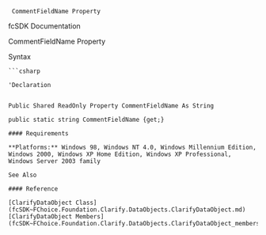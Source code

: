 ﻿     CommentFieldName Property                                                   

fcSDK Documentation

CommentFieldName Property

Syntax

```vbnet
```csharp

'Declaration
 

Public Shared ReadOnly Property CommentFieldName As String

public static string CommentFieldName {get;}

#### Requirements

**Platforms:** Windows 98, Windows NT 4.0, Windows Millennium Edition, Windows 2000, Windows XP Home Edition, Windows XP Professional, Windows Server 2003 family

See Also

#### Reference

[ClarifyDataObject Class](fcSDK~FChoice.Foundation.Clarify.DataObjects.ClarifyDataObject.md)  
[ClarifyDataObject Members](fcSDK~FChoice.Foundation.Clarify.DataObjects.ClarifyDataObject_members.md)